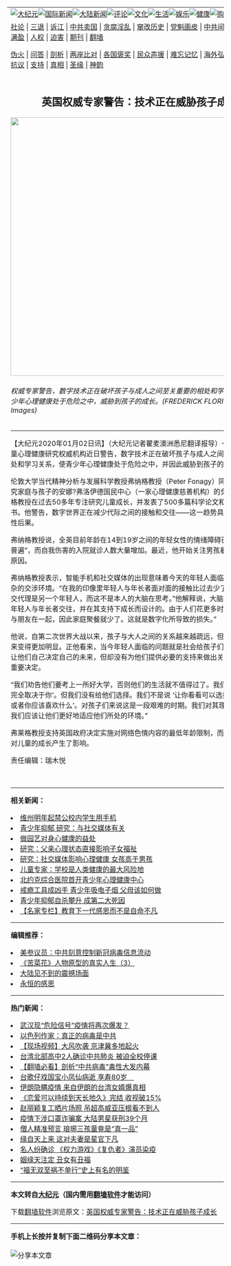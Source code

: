 <a name="1" id="1" target="_blank"></a><span id="1"></span>
<table align=center border="0"><tr><td colspan="2" VALIGN=TOP><a href="https://github.com/qpntud264/djy/blob/master/gb/nsc413.md#1"><img src="https://raw.githubusercontent.com/qpntud264/www/master/t/djy/1.jpg" title="大纪元"></a><a href="https://github.com/qpntud264/djy/blob/master/gb/n24hr.md#1"><img src="https://raw.githubusercontent.com/qpntud264/www/master/t/djy/3.jpg" title="国际新闻"></a><a href="https://github.com/qpntud264/djy/blob/master/gb/nsc413.md#1"><img src="https://raw.githubusercontent.com/qpntud264/www/master/t/djy/4.jpg" title="大陆新闻"></a><a href="https://github.com/qpntud264/djy/blob/master/gb/news392.md#1"><img src="https://raw.githubusercontent.com/qpntud264/www/master/t/djy/5.jpg" title="评论"></a><a href="https://github.com/qpntud264/djy/blob/master/gb/news2007.md#1"><img src="https://raw.githubusercontent.com/qpntud264/www/master/t/djy/6.jpg" title="文化"></a><a href="https://github.com/qpntud264/djy/blob/master/gb/news2008.md#1"><img src="https://raw.githubusercontent.com/qpntud264/www/master/t/djy/7.jpg" title="生活"></a><a href="https://github.com/qpntud264/djy/blob/master/gb/ncyule.md#1"><img src="https://raw.githubusercontent.com/qpntud264/www/master/t/djy/8.jpg" title="娱乐"></a><a href="https://github.com/qpntud264/djy/blob/master/gb/nsc1002.md#1"><img src="https://raw.githubusercontent.com/qpntud264/www/master/t/djy/9.jpg" title="健康"><a href="https://www.youlucky.com"><img src="https://raw.githubusercontent.com/qpntud264/www/master/t/djy/10.jpg" title="购物"></a><a href="https://donate.epochtimes.com/?utm_medium=epochtimes&utm_source=referral&utm_campaign=donate_button_djyarticleheader"><img src="https://raw.githubusercontent.com/qpntud264/www/master/t/djy/12.jpg" title="捐款"></a></td></tr>
<tr><td colspan="2" VALIGN=TOP><a target="_blank" href="https://github.com/qpntud264/djy/blob/master/gb/9p.md#1">社论</a> | <a target="_blank" href="https://github.com/qpntud264/djy/blob/master/gb/nf5657.md#1">三退</a> | <a target="_blank" href="https://github.com/qpntud264/djy/blob/master/gb/nf6124.md#1">诉江</a> | <a target="_blank" href="https://github.com/qpntud264/djy/blob/master/gb/nf1176117.md#1">中共卖国</a> | <a target="_blank" href="https://github.com/qpntud264/djy/blob/master/gb/nf5773.md#1">贪腐淫乱</a> | <a target="_blank" href="https://github.com/qpntud264/djy/blob/master/gb/nf1176115.md#1">窜改历史</a> | <a target="_blank" href="https://github.com/qpntud264/djy/blob/master/gb/nf1176107.md#1">党魁画皮</a> | <a target="_blank" href="https://github.com/qpntud264/djy/blob/master/gb/nf1320400.md#1">中共间谍</a> | <a target="_blank" href="https://github.com/qpntud264/djy/blob/master/gb/nf1176114.md#1">破坏传统</a> | <a target="_blank" href="https://github.com/qpntud264/ntdtv/blob/master/gb/prog447_1.md#1">恶贯满盈</a> | <a target="_blank" href="https://github.com/qpntud264/djy/blob/master/gb/ncid278.md#1">人权</a> | <a target="_blank" href="https://github.com/qpntud264/djy/blob/master/gb/nf1176111.md#1">迫害</a> | <a target="_blank" href="https://gitlab.com/szzdlab/mh-qikan/blob/master/README.md#1">期刊</a> | <a target="_blank" href="https://github.com/qpntud264/www/blob/master/README.md?zsrh#8">翻墙</a></p><p><a target="_blank" href="https://github.com/qpntud264/djy/blob/master/gb/nf5562.md#1">伪火</a> | <a target="_blank" href="https://github.com/qpntud264/djy/blob/master/gb/nf4378.md#1">问答</a> | <a target="_blank" href="https://github.com/qpntud264/djy/blob/master/gb/nf5792.md#1">剖析</a> | <a target="_blank" href="https://github.com/qpntud264/djy/blob/master/gb/nf5735.md#1">两岸比对</a> | <a target="_blank" href="https://github.com/qpntud264/djy/blob/master/gb/nf6119.md#1">各国褒奖</a> | <a target="_blank" href="https://github.com/qpntud264/djy/blob/master/gb/nf6120.md#1">民众声援</a> | <a target="_blank" href="https://github.com/qpntud264/djy/blob/master/gb/nf1188594.md#1">难忘记忆</a> | <a target="_blank" href="https://github.com/qpntud264/djy/blob/master/gb/nf3180.md#1">海外弘传</a> | <a target="_blank" href="https://github.com/qpntud264/djy/blob/master/gb/nf5410.md#1">万人上访</a> | <a target="_blank" href="https://github.com/qpntud264/ntdtv/blob/master/gb/prog1530_1.md#1">和平抗议</a> | <a target="_blank" href="https://github.com/qpntud264/djy/blob/master/gb/nf4386.md#1">支持</a> | <a target="_blank" href="https://github.com/qpntud264/djy/blob/master/gb/nf4389.md#1">真相</a> | <a target="_blank" href="https://github.com/qpntud264/djy/blob/master/gb/nf5790.md#1">圣缘</a> | <a target="_blank" href="https://github.com/qpntud264/djy/blob/master/gb/nf4786.md#1">神韵</a></td></tr>
<tr><td VALIGN=TOP width="626"><h2 align=center>英国权威专家警告：技术正在威胁孩子成长</h2>
<img width="600" src="https://i.epochtimes.com/assets/uploads/2015/07/1407050653212109-600x400.jpg" />
<h6>权威专家警告，数字技术正在破坏孩子与成人之间至关重要的相处和学习关系，使青少年心理健康处于危险之中，威胁到孩子的成长。(FREDERICK FLORIN/AFP/Getty Images)
</h6>
<hr>
<p>【大纪元2020年01月02日讯】（大纪元记者瞿麦澳洲悉尼翻译报导）一家领先的<ahref="https://github.com/qpntud264/djy/blob/master/gb/tag/%E5%84%BF%E7%AB%A5%E5%BF%83%E7%90%86%E5%81%A5%E5%BA%B7.md#1">儿童心理健康</a>研究权威机构近日警告，<ahref="https://github.com/qpntud264/djy/blob/master/gb/tag/%E6%95%B0%E5%AD%97%E6%8A%80%E6%9C%AF.md#1">数字技术</a>正在破坏孩子与成人之间至关重要的相处和学习关系，使青少年心理健康处于危险之中，并因此<ahref="https://github.com/qpntud264/djy/blob/master/gb/tag/%E5%A8%81%E8%83%81.md#1">威胁</a>到孩子的成长。</p>
<p>伦敦大学当代精神分析与发展科学教授弗纳格教授（Peter Fonagy）同时也是专门研究家庭与孩子的安娜?弗洛伊德国民中心（一家心理健康慈善机构）的负责人。弗纳格教授在过去50多年专注研究儿童成长，并发表了500多篇科学论文和出版了19本书。他警告，数字世界正在减少代际之间的接触和交往——这一趋势具有潜在的破坏性后果。</p>
<p>弗纳格教授说，全英目前年龄在14到19岁之间的年轻女性的情绪障碍已经“变得非常普遍”，而自我伤害的入院就诊人数大量增加。最近，他开始关注男孩暴力事件激增的原因。</p>
<p>弗纳格教授表示，智能手机和社交媒体的出现意味着今天的年轻人面临着比过去更复杂的交涉环境。“在我的印像里年轻人与年长者面对面的接触比过去少了。年轻人的社交代理是另一个年轻人，而这不是本人的大脑在思考。”他解释说，大脑的功能“是为了年轻人与年长者交往，并在其支持下成长而设计的。由于人们花更多时间在互联网上与朋友在一起，因此家庭聚餐就少了。这就是数字化所导致的损失。”</p>
<p>他说，自第二次世界大战以来，孩子与大人之间的关系越来越疏远，但这种转变近年来变得更加明显。正他看来，当今年轻人面临的问题就是社会给孩子们更多的责任，让他们自己决定自己的未来，但却没有为他们提供必要的支持来做出关于他们生活的重要决定。</p>
<p>“我们劝告他们要考上一所好大学，否则他们的生活就不值得过了。我们告诉他们，&#8217;这完全取决于你&#8217;。但我们没有给他们选择。我们不是说 &#8216;让你看看可以选择的一些职业或者你应该喜欢什么&#8217;。对孩子们来说这是一段艰难的时期。我们对其理解远远不够，我们应该让他们更好地适应他们所处的环境。”</p>
<p>弗莱格教授支持英国政府决定实施对网络色情内容的最低年龄限制，而他担心这已经对儿童的成长产生了影响。</p>
<p>责任编辑：瑞木悦</p>
<p>&nbsp;</p>

<hr>


<strong>相关新闻：</strong>
<li><a href="https://github.com/qpntud264/djy/blob/master/gb/19/6/26/n11346623.md#1">维州明年起禁公校内学生用手机</a></li>
<li><a href="https://github.com/qpntud264/djy/blob/master/gb/19/7/16/n11388966.md#1">青少年抑郁 研究：与社交媒体有关</a></li>
<li><a href="https://github.com/qpntud264/djy/blob/master/gb/19/7/25/n11408635.md#1">做园艺对身心健康的益处</a></li>
<li><a href="https://github.com/qpntud264/djy/blob/master/gb/19/8/13/n11450682.md#1">研究：父亲心理状态直接影响子女福祉</a></li>
<li><a href="https://github.com/qpntud264/djy/blob/master/gb/19/8/15/n11454388.md#1">研究：社交媒体影响心理健康 女孩高于男孩</a></li>
<li><a href="https://github.com/qpntud264/djy/blob/master/gb/19/8/25/n11476287.md#1">儿童专家：学校是人类健康的最大风险地</a></li>
<li><a href="https://github.com/qpntud264/djy/blob/master/gb/19/9/10/n11510355.md#1">北约克综合医院首开青少年心理健康中心</a></li>
<li><a href="https://github.com/qpntud264/djy/blob/master/gb/19/10/3/n11564921.md#1">戒瘾工具成凶手 青少年吸电子烟 父母该如何做</a></li>
<li><a href="https://github.com/qpntud264/djy/blob/master/gb/19/10/17/n11595609.md#1">青少年抑郁自杀攀升 成第二大死因</a></li>
<li><a href="https://github.com/qpntud264/djy/blob/master/gb/19/11/15/n11657824.md#1">【名家专栏】教育下一代感恩而不是自命不凡</a></li>
<hr>


<strong>编辑推荐：</strong>
<li><a href="https://github.com/onzhi266/djy/blob/master/gb/20/2/22/n11887949.md#1">美参议员：中共刻意控制新冠病毒信息流动</a></li>
<li><a href="https://github.com/tsiac2612/djy/blob/master/gb/18/1/10/n10045322.md#1" target="_blank">《苦菜花》人物原型的真实人生（3）</a></li><li><a href="https://github.com/qpntud264/djy/blob/master/gb/13/11/27/n4020290.md?dfh#1" target="_blank">大陆见不到的震撼场面</a></li><li><a href="https://github.com/qpntud264/djy/blob/master/gb/16/5/13/n7891043.md#1" target="_blank">永恒的感恩</a></li>
<hr>

<strong>热门新闻：</strong>
<li><a href="https://github.com/qpntud264/djy/blob/master/gb/20/3/18/n11949573.md#1">武汉现“危险信号”疫情将再次爆发？</a></li>
<li><a href="https://github.com/qpntud264/djy/blob/master/gb/20/3/18/n11950860.md#1">以色列作家：真正的病毒是中共</a></li>
<li><a href="https://github.com/qpntud264/djy/blob/master/gb/20/3/18/n11950430.md#1">【现场视频】大风吹袭 京津冀多地起火</a></li>
<li><a href="https://github.com/qpntud264/djy/blob/master/gb/20/3/19/n11953240.md#1">台湾北部高中2人确诊中共肺炎 被迫全校停课</a></li>
<li><a href="https://github.com/qpntud264/djy/blob/master/gb/20/3/18/n11948757.md#1">【翻墙必看】剖析“中共病毒”毒性大发内幕</a></li>
<li><a href="https://github.com/qpntud264/djy/blob/master/gb/20/3/17/n11946544.md#1">台歌仔戏国宝小凤仙病逝 享寿80岁　</a></li>
<li><a href="https://github.com/qpntud264/djy/blob/master/gb/20/3/17/n11947993.md#1">伊朗隐瞒疫情 来自伊朗的台湾女婿爆真相</a></li>
<li><a href="https://github.com/qpntud264/djy/blob/master/gb/20/3/18/n11949282.md#1">《恋爱可以持续到天长地久》完结 收视破15%</a></li>
<li><a href="https://github.com/qpntud264/djy/blob/master/gb/20/3/16/n11945468.md#1">赵丽颖复工晒片场照 吊超高威亚压根看不到人</a></li>
<li><a href="https://github.com/qpntud264/djy/blob/master/gb/20/3/17/n11948248.md#1">疫情下涉口罩诈骗案 大陆男星获刑39个月</a></li>
<li><a href="https://github.com/qpntud264/djy/blob/master/gb/20/3/11/n11933376.md#1">僧人精准预言 琅琊三孩童竟是“真一品”</a></li>
<li><a href="https://github.com/qpntud264/djy/blob/master/gb/20/3/12/n11936269.md#1">缘自天上来 这对夫妻是星官下凡</a></li>
<li><a href="https://github.com/qpntud264/djy/blob/master/gb/20/3/17/n11946008.md#1">名人纷确诊 《权力游戏》《复仇者》演员染疫</a></li>
<li><a href="https://github.com/qpntud264/djy/blob/master/gb/10/11/25/n3095498.md#1">姻缘天注定 丑女有丑福</a></li>
<li><a href="https://github.com/qpntud264/djy/blob/master/gb/20/3/10/n11929738.md#1">“福无双至祸不单行”史上有名的明鉴</a></li>
<hr>

<strong>本文转自<a href="https://www.epochtimes.com">大纪元</a>（国内需用<a href="https://github.com/qpntud264/www/blob/master/README.md#8">翻墙软件</a>才能访问）</strong><p>下载<a href="https://github.com/qpntud264/www/blob/master/README.md#8">翻墙软件</a>浏览原文：<a href="https://www.epochtimes.com/gb/20/1/2/n11761685.htm">英国权威专家警告：技术正在威胁孩子成长</a></p><hr>

<strong>手机上长按并复制下面二维码分享本文章：</strong><br><br><img src="http://d1p1.ip.zn2.us/v.php?action=qrcode&url=https://github.com/qpntud264/djy/blob/master/gb/20/1/2/n11761685.md%231" title="分享本文章"></td><td VALIGN=TOP><a href="https://github.com/qpntud264/djy/blob/master/gb/16/1/21/n4622075.md?dfh#1" target="_blank"><img src="https://raw.githubusercontent.com/qpntud264/djy/master/gb/300/wei-f1.jpg" title="中共的伪火骗局"  alt="中共的伪火骗局"></a><br><a href="https://github.com/qpntud264/www/blob/master/README.md?dfh#9" target="_blank"><img src="https://raw.githubusercontent.com/qpntud264/djy/master/gb/300/yong-h.jpg" title="永恒的见证"  alt="永恒的见证"></a><br><a href="https://github.com/qpntud264/djy/blob/master/gb/13/9/29/n3974789.md?dfh#1" target="_blank"><img src="https://raw.githubusercontent.com/qpntud264/djy/master/gb/300/shang-lnz.jpg" title="善良女子被中共投男牢"  alt="善良女子被中共投男牢"></a><br><a href="https://github.com/qpntud264/djy/blob/master/gb/16/3/16/n4663449.md?dfh#1" target="_blank"><img src="https://raw.githubusercontent.com/qpntud264/djy/master/gb/300/huo-z3.jpg" title="警卫目击活摘器官"  alt="警卫目击活摘器官"></a><br><a href="https://github.com/qpntud264/djy/blob/master/gb/16/8/7/n8177641.md?dfh#1" target="_blank"><img src="https://raw.githubusercontent.com/qpntud264/djy/master/gb/300/huo-z4.jpg" title="证人描述活摘恐怖"  alt="证人描述活摘恐怖"></a><br><a href="https://github.com/qpntud264/djy/blob/master/gb/10/4/19/n2881569.md?dfh#1" target="_blank"><img src="https://raw.githubusercontent.com/qpntud264/djy/master/gb/300/huo-z1.jpg" title="揭开活摘器官黑幕"  alt="揭开活摘器官黑幕"></a><br><a href="https://github.com/qpntud264/djy/blob/master/gb/10/11/7/n3077476.md?dfh#1" target="_blank"><img src="https://raw.githubusercontent.com/qpntud264/djy/master/gb/300/ma-ks.jpg" title="马克思的成魔之路"  alt="马克思的成魔之路"></a><br><a href="https://github.com/qpntud264/djy/blob/master/gb/14/6/9/n4173977.md?dfh#1" target="_blank"><img src="https://raw.githubusercontent.com/qpntud264/djy/master/gb/300/chang-zs.jpg" title="藏字石 蕴天机"  alt="藏字石 蕴天机"></a><br><a href="https://github.com/qpntud264/djy/blob/master/gb/18/5/10/n10381511.md?dfh#1" target="_blank"><img src="https://raw.githubusercontent.com/qpntud264/djy/master/gb/300/st1.jpg" title="关注3亿人三退"  alt="关注3亿人三退"></a><br><a href="https://github.com/qpntud264/djy/blob/master/gb/18/3/21/n10237682.md?dfh#1" target="_blank"><img src="https://raw.githubusercontent.com/qpntud264/djy/master/gb/300/jie-t.jpg" title="解体中共复兴中华"  alt="解体中共复兴中华"></a><br><a href="https://github.com/qpntud264/djy/blob/master/gb/9/2/9/n2422991.md?dfh#1" target="_blank"><img src="https://raw.githubusercontent.com/qpntud264/djy/master/gb/300/gao-zs.jpg" title="中共迫害良心律师"  alt="中共迫害良心律师"></a><br><a href="https://github.com/qpntud264/djy/blob/master/gb/18/12/9/n10900044.md?dfh#1" target="_blank"><img src="https://raw.githubusercontent.com/qpntud264/djy/master/gb/300/sj1.jpg" title="303万人举报江泽民"  alt="303万人举报江泽民"></a><br><a href="https://github.com/qpntud264/djy/blob/master/gb/18/8/28/n10672014.md?dfh#1" target="_blank"><img src="https://raw.githubusercontent.com/qpntud264/djy/master/gb/300/sj2.jpg" title="这些官员为何起诉江泽民"  alt="这些官员为何起诉江泽民"></a><br><a href="https://github.com/qpntud264/djy/blob/master/gb/8/12/18/n2367165.md?dfh#1" target="_blank"><img src="https://raw.githubusercontent.com/qpntud264/djy/master/gb/300/liangan.jpg" title="海峡两岸的强烈对比"  alt="海峡两岸的强烈对比"></a><br><a href="https://github.com/qpntud264/djy/blob/master/gb/15/12/10/n4593139.md?dfh#1" target="_blank"><img src="https://raw.githubusercontent.com/qpntud264/djy/master/gb/300/jia-ndzl.jpg" title="加拿大总理的贺信"  alt="加拿大总理的贺信"></a><br><a href="https://github.com/qpntud264/djy/blob/master/gb/11/6/17/n3289382.md?dfh#1" target="_blank"><img src="https://raw.githubusercontent.com/qpntud264/djy/master/gb/300/xiao-wd.jpg" title="探寻真相兼听则明"  alt="探寻真相兼听则明"></a><br><a href="https://github.com/qpntud264/djy/blob/master/gb/18/10/27/n10812623.md?dfh#1" target="_blank"><img src="https://raw.githubusercontent.com/qpntud264/djy/master/gb/300/yindu.jpg" title="印度媒体报道东方"  alt="印度媒体报道东方"></a><br><a href="https://github.com/qpntud264/djy/blob/master/gb/18/6/9/n10469652.md?dfh#1" target="_blank"><img src="https://raw.githubusercontent.com/qpntud264/djy/master/gb/300/xie-j.jpg" title="不一样的海外校园"  alt="不一样的海外校园"></a><br><a href="https://github.com/qpntud264/djy/blob/master/gb/7/4/5/n1669415.md?dfh#1" target="_blank"><img src="https://raw.githubusercontent.com/qpntud264/djy/master/gb/300/li-up.jpg" title="从大师到徒弟的传奇"  alt="从大师到徒弟的传奇"></a><br><a href="https://github.com/qpntud264/djy/blob/master/gb/17/5/26/n9191512.md?dfh#1" target="_blank"><img src="https://raw.githubusercontent.com/qpntud264/djy/master/gb/300/zfl2.jpg" title="亿万人与东方一本奇书"  alt="亿万人与东方一本奇书"></a><br><a href="https://github.com/qpntud264/djy/blob/master/gb/13/11/27/n4020290.md?dfh#1" target="_blank"><img src="https://raw.githubusercontent.com/qpntud264/djy/master/gb/300/zhen-h.jpg" title="大陆见不到的震撼场面"  alt="大陆见不到的震撼场面"></a><br><a href="https://github.com/qpntud264/djy/blob/master/gb/15/7/17/n4482910.md?dfh#1" target="_blank"><img src="https://raw.githubusercontent.com/qpntud264/djy/master/gb/300/dalu-sk.jpg" title="人心向善 大陆当初盛况"  alt="人心向善 大陆当初盛况"></a><br><a href="https://github.com/qpntud264/djy/blob/master/gb/19/1/5/n10955468.md?dfh#1" target="_blank"><img src="https://raw.githubusercontent.com/qpntud264/djy/master/gb/300/zfl1.jpg" title="追寻真理 这书讲什么"  alt="追寻真理 这书讲什么"></a><br><a href="https://github.com/qpntud264/www/blob/master/README.md?dfh#1" target="_blank"><img src="https://raw.githubusercontent.com/qpntud264/djy/master/gb/300/fq1.jpg" title="下载免费翻墙软件"  alt="下载免费翻墙软件"></a><br></td></tr></table>
